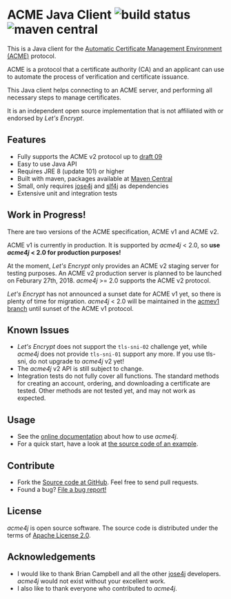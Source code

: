 # ACME Java Client ![build status](https://shredzone.org/badge/acme4j.svg) ![maven central](https://maven-badges.herokuapp.com/maven-central/org.shredzone.acme4j/acme4j/badge.svg)

This is a Java client for the [Automatic Certificate Management Environment (ACME)](https://tools.ietf.org/html/draft-ietf-acme-acme-09) protocol.

ACME is a protocol that a certificate authority (CA) and an applicant can use to automate the process of verification and certificate issuance.

This Java client helps connecting to an ACME server, and performing all necessary steps to manage certificates.

It is an independent open source implementation that is not affiliated with or endorsed by _Let's Encrypt_.

## Features

* Fully supports the ACME v2 protocol up to [draft 09](https://tools.ietf.org/html/draft-ietf-acme-acme-09)
* Easy to use Java API
* Requires JRE 8 (update 101) or higher
* Built with maven, packages available at [Maven Central](http://search.maven.org/#search|ga|1|g%3A%22org.shredzone.acme4j%22)
* Small, only requires [jose4j](https://bitbucket.org/b_c/jose4j/wiki/Home) and [slf4j](http://www.slf4j.org/) as dependencies
* Extensive unit and integration tests

## Work in Progress!

There are two versions of the ACME specification, ACME v1 and ACME v2.

ACME v1 is currently in production. It is supported by _acme4j_ < 2.0, so **use _acme4j_ < 2.0 for production purposes!**

At the moment, _Let's Encrypt_ only provides an ACME v2 staging server for testing purposes. An ACME v2 production server is planned to be launched on Feburary 27th, 2018. _acme4j_ >= 2.0 supports the ACME v2 protocol.

_Let's Encrypt_ has not announced a sunset date for ACME v1 yet, so there is plenty of time for migration. _acme4j_ < 2.0 will be maintained in the [acmev1 branch](https://github.com/shred/acme4j/tree/acmev1) until sunset of the ACME v1 protocol.

## Known Issues

* _Let's Encrypt_ does not support the `tls-sni-02` challenge yet, while _acme4j_ does not provide `tls-sni-01` support any more. If you use tls-sni, do not upgrade to _acme4j_ v2 yet!
* The _acme4j_ v2 API is still subject to change.
* Integration tests do not fully cover all functions. The standard methods for creating an account, ordering, and downloading a certificate are tested. Other methods are not tested yet, and may not work as expected.

## Usage

* See the [online documentation](https://shredzone.org/maven/acme4j/) about how to use _acme4j_.
* For a quick start, have a look at [the source code of an example](https://github.com/shred/acme4j/blob/master/acme4j-example/src/main/java/org/shredzone/acme4j/ClientTest.java).

## Contribute

* Fork the [Source code at GitHub](https://github.com/shred/acme4j). Feel free to send pull requests.
* Found a bug? [File a bug report!](https://github.com/shred/acme4j/issues)

## License

_acme4j_ is open source software. The source code is distributed under the terms of [Apache License 2.0](http://www.apache.org/licenses/LICENSE-2.0).

## Acknowledgements

* I would like to thank Brian Campbell and all the other [jose4j](https://bitbucket.org/b_c/jose4j/wiki/Home) developers. _acme4j_ would not exist without your excellent work.
* I also like to thank everyone who contributed to _acme4j_.
